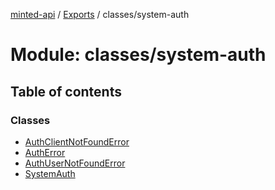[minted-api](../README.md) / [Exports](../modules.md) / classes/system-auth

# Module: classes/system-auth

## Table of contents

### Classes

- [AuthClientNotFoundError](../classes/classes_system_auth.AuthClientNotFoundError.md)
- [AuthError](../classes/classes_system_auth.AuthError.md)
- [AuthUserNotFoundError](../classes/classes_system_auth.AuthUserNotFoundError.md)
- [SystemAuth](../classes/classes_system_auth.SystemAuth.md)

